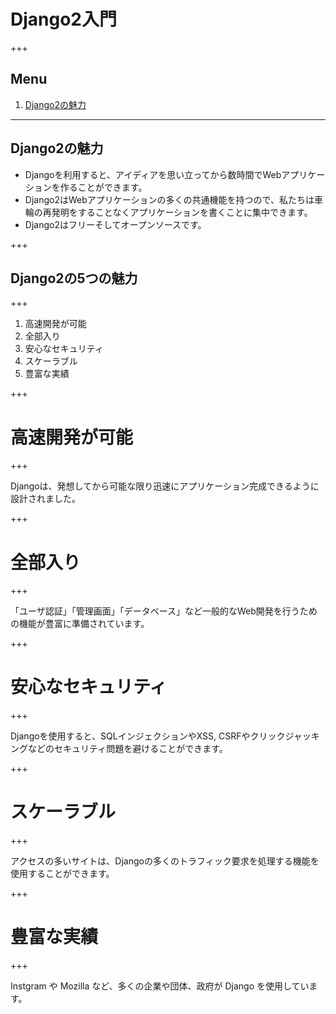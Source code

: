 # Django2入門

+++
## Menu

1. [Django2の魅力](#/1)

---

## Django2の魅力

- Djangoを利用すると、アイディアを思い立ってから数時間でWebアプリケーションを作ることができます。
- Django2はWebアプリケーションの多くの共通機能を持つので、私たちは車輪の再発明をすることなくアプリケーションを書くことに集中できます。
- Django2はフリーそしてオープンソースです。

+++

## Django2の5つの魅力

+++

1. 高速開発が可能
1. 全部入り
1. 安心なセキュリティ
1. スケーラブル
1. 豊富な実績

+++

# 高速開発が可能

+++

Djangoは、発想してから可能な限り迅速にアプリケーション完成できるように設計されました。

+++

# 全部入り

+++

「ユーザ認証」「管理画面」「データベース」など一般的なWeb開発を行うための機能が豊富に準備されています。

+++

# 安心なセキュリティ

+++

Djangoを使用すると、SQLインジェクションやXSS, CSRFやクリックジャッキングなどのセキュリティ問題を避けることができます。

+++

# スケーラブル

+++

アクセスの多いサイトは、Djangoの多くのトラフィック要求を処理する機能を使用することができます。

+++

# 豊富な実績

+++

Instgram や Mozilla など、多くの企業や団体、政府が Django を使用しています。

